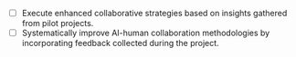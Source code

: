 - [ ] Execute enhanced collaborative strategies based on insights gathered from pilot projects.
- [ ] Systematically improve AI-human collaboration methodologies by incorporating feedback collected during the project.